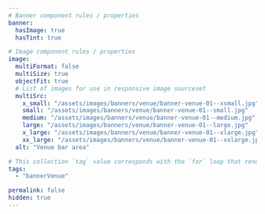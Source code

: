 ```yaml
---
# Banner component rules / properties
banner:
  hasImage: true
  hasTint: true

# Image component rules / properties
image:
  multiFormat: false
  multiSize: true
  objectFit: true
  # List of images for use in responsive image sourceset
  multiSrc:
    x_small: "/assets/images/banners/venue/banner-venue-01--xsmall.jpg"
    small: "/assets/images/banners/venue/banner-venue-01--small.jpg"
    medium: "/assets/images/banners/venue/banner-venue-01--medium.jpg"
    large: "/assets/images/banners/venue/banner-venue-01--large.jpg"
    x_large: "/assets/images/banners/venue/banner-venue-01--xlarge.jpg"
    xx_large: "/assets/images/banners/venue/banner-venue-01--xxlarge.jpg"
  alt: "Venue bar area"

# This collection `tag` value corresponds with the `for` loop that renders this content
tags:
  - "bannerVenue"

permalink: false
hidden: true
---
```

